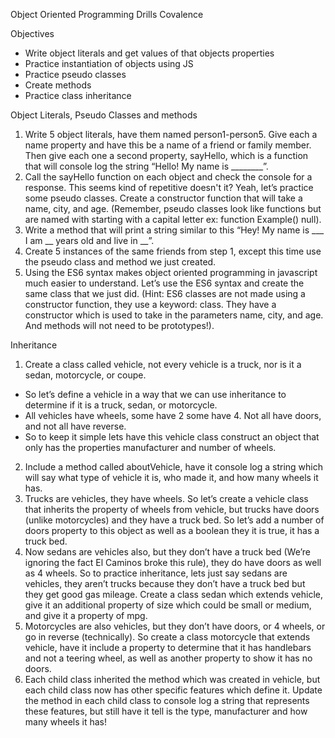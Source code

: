 Object Oriented Programming Drills
Covalence

Objectives
- Write object literals and get values of that objects properties
- Practice instantiation of objects using JS
- Practice pseudo classes
- Create methods
- Practice class inheritance

Object Literals, Pseudo Classes and methods
1. Write 5 object literals, have them named person1-person5. Give each a name property and have this be a name of a   friend or family member. Then give each one a second property, sayHello, which is a function that will console      log the string “Hello! My name is ________”.
2. Call the sayHello function on each object and check the console for a response.
  This seems kind of repetitive doesn't it? Yeah, let’s practice some pseudo classes. Create a constructor function that will take a name, city, and age. (Remember, pseudo classes look like functions but are named with starting with a capital letter ex: function Example() null).
3. Write a method that will print a string similar to this “Hey! My name is ___ I am __ years old and live in __”.
4. Create 5 instances of the same friends from step 1, except this time use the pseudo class and method we just       created.
5. Using the ES6 syntax makes object oriented programming in javascript much easier to understand. Let’s use the      ES6 syntax and create the same class that we just did. (Hint: ES6 classes are not made using a constructor          function, they use a keyword: class. They have a constructor which is used to take in the parameters name, city,    and age. And methods will not need to be prototypes!).

Inheritance
1. Create a class called vehicle, not every vehicle is a truck, nor is it a sedan, motorcycle, or coupe.
 - So let’s define a vehicle in a way that we can use inheritance to determine if it is a truck, sedan, or            motorcycle.
 - All vehicles have wheels, some have 2 some have 4. Not all have doors, and not all have reverse.
 - So to keep it simple lets have this vehicle class construct an object that only has the properties manufacturer    and number of wheels.
2. Include a method called aboutVehicle, have it console log a string which will say what type of vehicle it is,      who made it, and how many wheels it has.
3. Trucks are vehicles, they have wheels. So let’s create a vehicle class that inherits the property of wheels from   vehicle, but trucks have doors (unlike motorcycles) and they have a truck bed. So let’s add a number of doors       property to this object as well as a boolean they it is true, it has a truck bed.
4. Now sedans are vehicles also, but they don’t have a truck bed (We’re ignoring the fact El Caminos broke this       rule), they do have doors as well as 4 wheels. So to practice inheritance, lets just say sedans are vehicles,       they aren’t trucks because they don’t have a truck bed but they get good gas mileage. Create a class sedan which    extends vehicle, give it an additional property of size which could be small or medium, and give it a property of   mpg.
5. Motorcycles are also vehicles, but they don’t have doors, or 4 wheels, or go in reverse (technically). So create   a class motorcycle that extends vehicle, have it include a property to determine that it has handlebars and not a   teering wheel, as well as another property to show it has no doors.
6. Each child class inherited the method which was created in vehicle, but each child class now has other specific    features which define it. Update the method in each child class to console log a string that represents these       features, but still have it tell is the type, manufacturer and how many wheels it has!